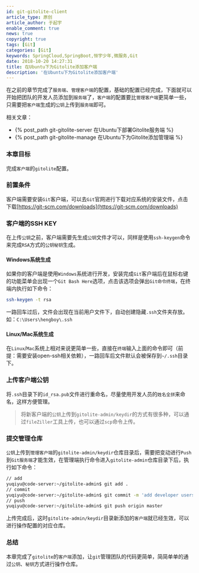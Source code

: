 ```yaml
---
id: git-gitolite-client
article_type: 原创
article_author: 于起宇
enable_comment: true
news: true
copyright: true
tags: [Git]
categories: [Git]
keywords: SpringCloud,SpringBoot,恒宇少年,微服务,Git
date: 2018-10-20 14:27:31
title: 在Ubuntu下为Gitolite添加客户端
description: '在Ubuntu下为Gitolite添加客户端'
---
```

在之前的章节完成了`服务端`、`管理客户端`的配置，基础的配置已经完成，下面就可以开始把团队的开发人员添加到`服务端`了，`客户端`的配置要比`管理客户端`更简单一些，只需要把`客户端`生成的`公钥`上传到`服务端`即可。
<!--more-->
相关文章：
- {% post_path git-gitolite-server 在Ubuntu下部署Gitolite服务端 %}
- {% post_path git-gitolite-manage 在Ubuntu下为Gitolite添加管理端 %}

### 本章目标
完成`客户端`的`gitolite`配置。

### 前置条件
客户端需要安装`Git`客户端，可以去`Git`官网进行下载对应系统的安装文件，点击下载[https://git-scm.com/downloads](https://git-scm.com/downloads)

### 客户端的SSH KEY
在上传`公钥`之前，客户端需要先生成`公钥`文件才可以，同样是使用`ssh-keygen`命令来完成`RSA`方式的`公钥秘钥`生成。
#### Windows系统生成
如果你的客户端是使用`Windows`系统进行开发，安装完成`Git`客户端后在鼠标右键的功能菜单会出现一个`Git Bash Here`选项，点击该选项会弹出`Git命令终端`，在终端内执行如下命令：
``` bash
ssh-keygen -t rsa
```
一路回车过后，文件会出现在当前用户文件下，自动创建隐藏`.ssh`文件夹存放。如：`C:\Users\hengboy\.ssh`

#### Linux/Mac系统生成
在`Linux`/`Mac`系统上相对来说更简单一些，直接在`终端`输入上面的命令即可（前提：需要安装open-ssh相关依赖），一路回车后文件默认会被保存到`~/.ssh`目录下。
### 上传客户端公钥
将`.ssh`目录下的`id_rsa.pub`文件进行重命名，尽量使用开发人员的`姓名全拼`来命名，这样方便管理。

> 将新客户端的`公钥`上传到`gitolite-admin/keydir`的方式有很多种，可以通过`fileZiller`工具上传，也可以通过`scp`命令上传。

### 提交管理仓库
`公钥`上传到`管理客户端`的`gitolite-admin/keydir`仓库目录后，需要把变动进行`Push`到`Git服务端`才能生效，在管理端执行命令进入`gitolite-admin`仓库目录下后，执行如下命令：
``` bash
// add
yuqiyu@code-server:~/gitolite-admin$ git add .
// commit
yuqiyu@code-server:~/gitolite-admin$ git commit -m 'add developer users'
// push
yuqiyu@code-server:~/gitolite-admin$ git push origin master
```
上传完成后，这时`gitolite-admin/keydir`目录新添加的`客户端`就已经生效，可以进行操作配置的对应仓库。

### 总结
本章完成了`gitolite`的`客户端`添加，让`git`管理团队的代码更简单，简简单单的通过`公钥`、`秘钥`方式进行操作仓库。
